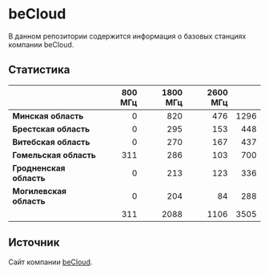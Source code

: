 # beCloud
В данном репозитории содержится информация о базовых станциях компании beCloud.

## Статистика
&nbsp; | 800 МГц | 1800 МГц | 2600 МГц | &nbsp;
:--- | ---: | ---: | ---: | ---:
**Минская область** | 0 | 820 | 476 | 1296
**Брестская область** | 0 | 295 | 153 | 448
**Витебская область** | 0 | 270 | 167 | 437
**Гомельская область** | 311 | 286 | 103 | 700
**Гродненская область** | 0 |  213 | 123 | 336
**Могилевская область** | 0 | 204 | 84 | 288
&nbsp; | 311 |  2088 | 1106 | 3505

## Источник
Сайт компании [beCloud](https://becloud.by/customers/ob-lte-advanced).